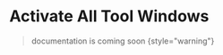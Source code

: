 <show-structure for="chapter,procedure,tab,def"/>

# Activate All Tool Windows

> documentation is coming soon
{style="warning"}

